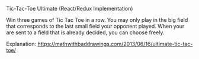 Tic-Tac-Toe Ultimate (React/Redux Implementation)


Win three games of Tic Tac Toe in a row.
You may only play in the big field that
corresponds to the last small field your
opponent played. When your are sent to a
field that is already decided, you can
choose freely.


Explanation: https://mathwithbaddrawings.com/2013/06/16/ultimate-tic-tac-toe/